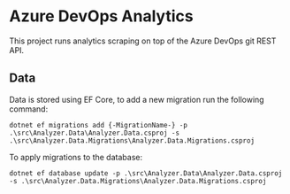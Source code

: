 ﻿# Azure DevOps Analytics

This project runs analytics scraping on top of the Azure DevOps git REST API.

## Data
Data is stored using EF Core, to add a new migration run the following command:
```
dotnet ef migrations add {-MigrationName-} -p .\src\Analyzer.Data\Analyzer.Data.csproj -s .\src\Analyzer.Data.Migrations\Analyzer.Data.Migrations.csproj
```

To apply migrations to the database:
```
dotnet ef database update -p .\src\Analyzer.Data\Analyzer.Data.csproj -s .\src\Analyzer.Data.Migrations\Analyzer.Data.Migrations.csproj
```